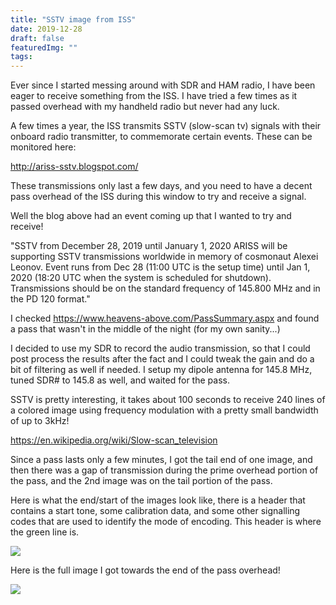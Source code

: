 ```yaml
---
title: "SSTV image from ISS"
date: 2019-12-28
draft: false
featuredImg: ""
tags: 
---
```


Ever since I started messing around with SDR and HAM radio, I have been eager to receive something from the ISS. I have tried a few times as it passed overhead with my handheld radio but never had any luck.

A few times a year, the ISS transmits SSTV (slow-scan tv) signals with their onboard radio transmitter, to commemorate certain events. These can be monitored here:

http://ariss-sstv.blogspot.com/

These transmissions only last a few days, and you need to have a decent pass overhead of the ISS during this window to try and receive a signal.

Well the blog above had an event coming up that I wanted to try and receive!

"SSTV from December 28, 2019 until January 1, 2020
ARISS will be supporting SSTV transmissions worldwide in memory of cosmonaut Alexei Leonov. Event runs from Dec 28 (11:00 UTC is the setup time) until Jan 1, 2020 (18:20 UTC when the system is scheduled for shutdown). Transmissions should be on the standard frequency of 145.800 MHz and in the PD 120 format."

I checked https://www.heavens-above.com/PassSummary.aspx and found a pass that wasn't in the middle of the night (for my own sanity...)

I decided to use my SDR to record the audio transmission, so that I could post process the results after the fact and I could tweak the gain and do a bit of filtering as well if needed. I setup my dipole antenna for 145.8 MHz, tuned SDR# to 145.8 as well, and waited for the pass.

SSTV is pretty interesting, it takes about 100 seconds to receive 240 lines of a colored image using frequency modulation with a pretty small bandwidth of up to 3kHz!

https://en.wikipedia.org/wiki/Slow-scan_television

Since a pass lasts only a few minutes, I got the tail end of one image, and then there was a gap of transmission during the prime overhead portion of the pass, and the 2nd image was on the tail portion of the pass.

Here is what the end/start of the images look like, there is a header that contains a start tone, some calibration data, and some other signalling codes that are used to identify the mode of encoding. This header is where the green line is.

![](/sstv/startend.png)

Here is the full image I got towards the end of the pass overhead!

![](/sstv/full.png)